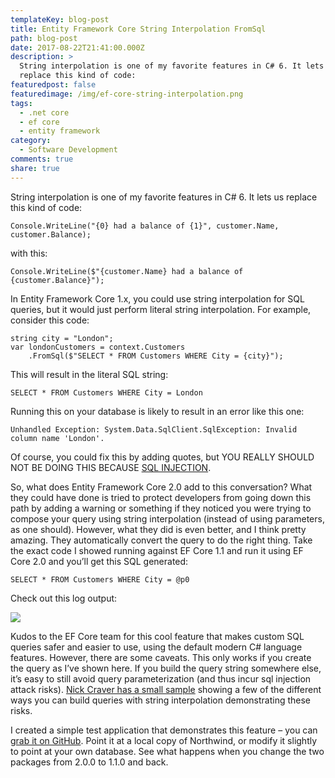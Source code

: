 ```yaml
---
templateKey: blog-post
title: Entity Framework Core String Interpolation FromSql
path: blog-post
date: 2017-08-22T21:41:00.000Z
description: >
  String interpolation is one of my favorite features in C# 6. It lets us
  replace this kind of code:
featuredpost: false
featuredimage: /img/ef-core-string-interpolation.png
tags:
  - .net core
  - ef core
  - entity framework
category:
  - Software Development
comments: true
share: true
---
```

String interpolation is one of my favorite features in C# 6. It lets us replace this kind of code:

```
Console.WriteLine("{0} had a balance of {1}", customer.Name, customer.Balance);
```

with this:

```
Console.WriteLine($"{customer.Name} had a balance of {customer.Balance}");
```

In Entity Framework Core 1.x, you could use string interpolation for SQL queries, but it would just perform literal string interpolation. For example, consider this code:

```
string city = "London";
var londonCustomers = context.Customers
    .FromSql($"SELECT * FROM Customers WHERE City = {city}");
```

This will result in the literal SQL string:

```
SELECT * FROM Customers WHERE City = London
```

Running this on your database is likely to result in an error like this one:

```
Unhandled Exception: System.Data.SqlClient.SqlException: Invalid column name 'London'.
```

Of course, you could fix this by adding quotes, but YOU REALLY SHOULD NOT BE DOING THIS BECAUSE [SQL INJECTION](https://xkcd.com/327/).

So, what does Entity Framework Core 2.0 add to this conversation? What they could have done is tried to protect developers from going down this path by adding a warning or something if they noticed you were trying to compose your query using string interpolation (instead of using parameters, as one should). However, what they did is even better, and I think pretty amazing. They automatically convert the query to do the right thing. Take the exact code I showed running against EF Core 1.1 and run it using EF Core 2.0 and you’ll get this SQL generated:

```
SELECT * FROM Customers WHERE City = @p0
```

Check out this log output:

![](/img/ef-core-string-interpolation.png)

Kudos to the EF Core team for this cool feature that makes custom SQL queries safer and easier to use, using the default modern C# language features. However, there are some caveats. This only works if you create the query as I’ve shown here. If you build the query string somewhere else, it’s easy to still avoid query parameterization (and thus incur sql injection attack risks). [Nick Craver has a small sample](https://github.com/NickCraver/EFCoreInjectionSample/blob/master/Program.cs) showing a few of the different ways you can build queries with string interpolation demonstrating these risks.

I created a simple test application that demonstrates this feature – you can [grab it on GitHub](https://github.com/ardalis/EFCoreStringInterpolationDemo). Point it at a local copy of Northwind, or modify it slightly to point at your own database. See what happens when you change the two packages from 2.0.0 to 1.1.0 and back.